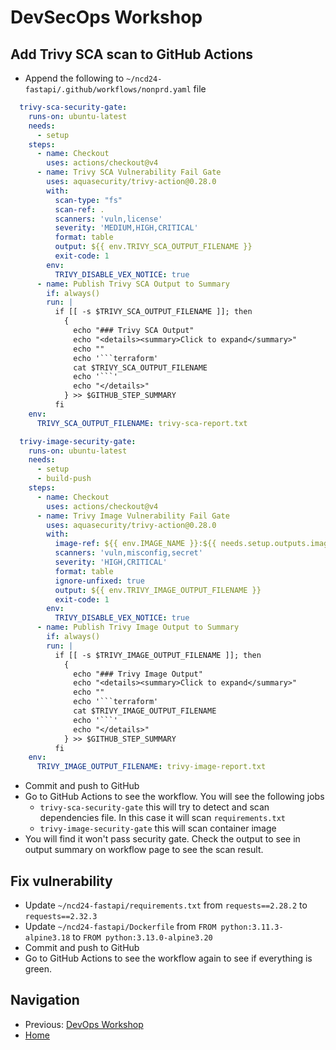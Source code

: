 # DevSecOps Workshop

## Add Trivy SCA scan to GitHub Actions

* Append the following to `~/ncd24-fastapi/.github/workflows/nonprd.yaml` file

```yaml
  trivy-sca-security-gate:
    runs-on: ubuntu-latest
    needs:
      - setup
    steps:
      - name: Checkout
        uses: actions/checkout@v4
      - name: Trivy SCA Vulnerability Fail Gate
        uses: aquasecurity/trivy-action@0.28.0
        with:
          scan-type: "fs"
          scan-ref: .
          scanners: 'vuln,license'
          severity: 'MEDIUM,HIGH,CRITICAL'
          format: table
          output: ${{ env.TRIVY_SCA_OUTPUT_FILENAME }}
          exit-code: 1
        env:
          TRIVY_DISABLE_VEX_NOTICE: true
      - name: Publish Trivy SCA Output to Summary
        if: always()
        run: |
          if [[ -s $TRIVY_SCA_OUTPUT_FILENAME ]]; then
            {
              echo "### Trivy SCA Output"
              echo "<details><summary>Click to expand</summary>"
              echo ""
              echo '```terraform'
              cat $TRIVY_SCA_OUTPUT_FILENAME
              echo '```'
              echo "</details>"
            } >> $GITHUB_STEP_SUMMARY
          fi
    env:
      TRIVY_SCA_OUTPUT_FILENAME: trivy-sca-report.txt

  trivy-image-security-gate:
    runs-on: ubuntu-latest
    needs:
      - setup
      - build-push
    steps:
      - name: Checkout
        uses: actions/checkout@v4
      - name: Trivy Image Vulnerability Fail Gate
        uses: aquasecurity/trivy-action@0.28.0
        with:
          image-ref: ${{ env.IMAGE_NAME }}:${{ needs.setup.outputs.image_tag }}
          scanners: 'vuln,misconfig,secret'
          severity: 'HIGH,CRITICAL'
          format: table
          ignore-unfixed: true
          output: ${{ env.TRIVY_IMAGE_OUTPUT_FILENAME }}
          exit-code: 1
        env:
          TRIVY_DISABLE_VEX_NOTICE: true
      - name: Publish Trivy Image Output to Summary
        if: always()
        run: |
          if [[ -s $TRIVY_IMAGE_OUTPUT_FILENAME ]]; then
            {
              echo "### Trivy Image Output"
              echo "<details><summary>Click to expand</summary>"
              echo ""
              echo '```terraform'
              cat $TRIVY_IMAGE_OUTPUT_FILENAME
              echo '```'
              echo "</details>"
            } >> $GITHUB_STEP_SUMMARY
          fi
    env:
      TRIVY_IMAGE_OUTPUT_FILENAME: trivy-image-report.txt
```

* Commit and push to GitHub
* Go to GitHub Actions to see the workflow. You will see the following jobs
  * `trivy-sca-security-gate` this will try to detect and scan dependencies file. In this case it will scan `requirements.txt`
  * `trivy-image-security-gate` this will scan container image
* You will find it won't pass security gate. Check the output to see in output summary on workflow page to see the scan result.

## Fix vulnerability

* Update `~/ncd24-fastapi/requirements.txt` from `requests==2.28.2` to `requests==2.32.3`
* Update `~/ncd24-fastapi/Dockerfile` from `FROM python:3.11.3-alpine3.18` to `FROM python:3.13.0-alpine3.20`
* Commit and push to GitHub
* Go to GitHub Actions to see the workflow again to see if everything is green.

## Navigation

* Previous: [DevOps Workshop](02-devops.md)
* [Home](../README.md)
